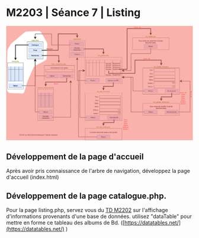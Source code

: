 # M2203 \| Séance 7 \| Listing

![Partie listing](.gitbook/assets/dutaf1.png)

## Développement de la page d'accueil

Après avoir pris connaissance de l'arbre de navigation, développez la page d'accueil \(index.html\)

## Développement de la page catalogue.php.

Pour la page listing.php, servez vous du [TD M2202](https://github.com/Dannebicque/dutafguide/blob/master/M2202-seance-2.md) sur l'affichage d'informations provenants d'une base de données. utilisez "dataTable" pour mettre en forme ce tableau des albums de Bd. \([https://datatables.net/](https://datatables.net/) \)

